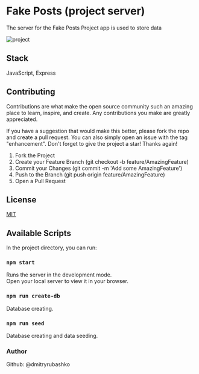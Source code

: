 # Fake Posts (project server)

The server for the Fake Posts Project app is used to store data

![project](https://nytweb.com/wp-content/themes/nytweb/dist/images/server_word_title.png)

## Stack
JavaScript, Express

## Contributing
Contributions are what make the open source community such an amazing place to learn, inspire, and create. Any contributions you make are greatly appreciated.

If you have a suggestion that would make this better, please fork the repo and create a pull request. You can also simply open an issue with the tag "enhancement". Don't forget to give the project a star! Thanks again!

1. Fork the Project
2. Create your Feature Branch (git checkout -b feature/AmazingFeature)
3. Commit your Changes (git commit -m 'Add some AmazingFeature')
4. Push to the Branch (git push origin feature/AmazingFeature)
5. Open a Pull Request

## License
[MIT](https://choosealicense.com/licenses/mit/)

## Available Scripts

In the project directory, you can run:

### `npm start`

Runs the server in the development mode.\
Open your local server to view it in your browser.

### `npm run create-db`

Database creating.

### `npm run seed`

Database creating and data seeding.

### Author
Github: @dmitryrubashko